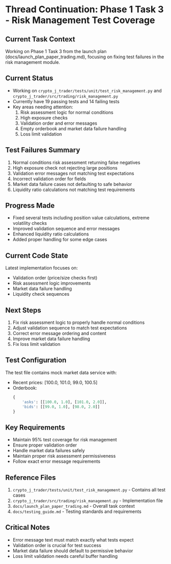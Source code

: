 # Thread Continuation: Phase 1 Task 3 - Risk Management Test Coverage

## Current Task Context
Working on Phase 1 Task 3 from the launch plan (docs/launch_plan_paper_trading.md), focusing on fixing test failures in the risk management module.

## Current Status
- Working on `crypto_j_trader/tests/unit/test_risk_management.py` and `crypto_j_trader/src/trading/risk_management.py`
- Currently have 19 passing tests and 14 failing tests
- Key areas needing attention:
  1. Risk assessment logic for normal conditions
  2. High exposure checks
  3. Validation order and error messages
  4. Empty orderbook and market data failure handling
  5. Loss limit validation

## Test Failures Summary
1. Normal conditions risk assessment returning false negatives
2. High exposure check not rejecting large positions
3. Validation error messages not matching test expectations
4. Incorrect validation order for fields
5. Market data failure cases not defaulting to safe behavior
6. Liquidity ratio calculations not matching test requirements

## Progress Made
- Fixed several tests including position value calculations, extreme volatility checks
- Improved validation sequence and error messages
- Enhanced liquidity ratio calculations
- Added proper handling for some edge cases

## Current Code State
Latest implementation focuses on:
- Validation order (price/size checks first)
- Risk assessment logic improvements
- Market data failure handling
- Liquidity check sequences

## Next Steps
1. Fix risk assessment logic to properly handle normal conditions
2. Adjust validation sequence to match test expectations
3. Correct error message ordering and content
4. Improve market data failure handling
5. Fix loss limit validation

## Test Configuration
The test file contains mock market data service with:
- Recent prices: [100.0, 101.0, 99.0, 100.5]
- Orderbook:
  ```python
  {
      'asks': [[100.0, 1.0], [101.0, 2.0]],
      'bids': [[99.0, 1.0], [98.0, 2.0]]
  }
  ```

## Key Requirements
- Maintain 95% test coverage for risk management
- Ensure proper validation order
- Handle market data failures safely
- Maintain proper risk assessment permissiveness
- Follow exact error message requirements

## Reference Files
1. `crypto_j_trader/tests/unit/test_risk_management.py` - Contains all test cases
2. `crypto_j_trader/src/trading/risk_management.py` - Implementation file
3. `docs/launch_plan_paper_trading.md` - Overall task context
4. `docs/testing_guide.md` - Testing standards and requirements

## Critical Notes
- Error message text must match exactly what tests expect
- Validation order is crucial for test success
- Market data failure should default to permissive behavior
- Loss limit validation needs careful buffer handling